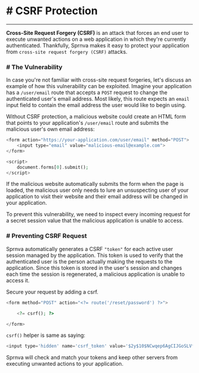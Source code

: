 # #  CSRF Protection
---
**Cross-Site Request Forgery (CSRF)** is an attack that forces an end user to execute unwanted actions on a web application in which they're currently authenticated. Thankfully, Sprnva makes it easy to protect your application from `cross-site request forgery (CSRF)` attacks.

### # The Vulnerability
In case you're not familiar with cross-site request forgeries, let's discuss an example of how this vulnerability can be exploited. Imagine your application has a `/user/email` route that accepts a `POST` request to change the authenticated user's email address. Most likely, this route expects an `email` input field to contain the email address the user would like to begin using.

Without CSRF protection, a malicious website could create an HTML form that points to your application's `/user/email` route and submits the malicious user's own email address:

```php
<form action="https://your-application.com/user/email" method="POST">
    <input type="email" value="malicious-email@example.com">
</form>

<script>
    document.forms[0].submit();
</script>
```

If the malicious website automatically submits the form when the page is loaded, the malicious user only needs to lure an unsuspecting user of your application to visit their website and their email address will be changed in your application.

To prevent this vulnerability, we need to inspect every incoming request for a secret session value that the malicious application is unable to access.

### # Preventing CSRF Request
Sprnva automatically generates a CSRF `"token"` for each active user session managed by the application. This token is used to verify that the authenticated user is the person actually making the requests to the application. Since this token is stored in the user's session and changes each time the session is regenerated, a malicious application is unable to access it.

Secure your request by adding a csrf.

```php
<form method="POST" action="<?= route('/reset/password') ?>">

    <?= csrf(); ?>

</form>
```

`csrf()` helper is same as saying:
```php
<input type='hidden' name='csrf_token' value='$2y$10$NCwqep6AgCIJGoSLVfMbm.svXCAtwrVX7uUG4nrp.z7LZQ2owrZ6a'>
```

Sprnva will check and match your tokens and keep other servers from executing unwanted actions to your application.
